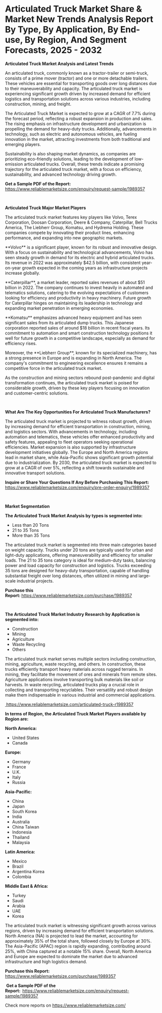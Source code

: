 <p><h1>Articulated Truck Market Share & Market New Trends Analysis Report By Type, By Application, By End-use, By Region, And Segment Forecasts, 2025 - 2032</h1></p><p><strong>Articulated Truck Market Analysis and Latest Trends</strong></p>
<p><p>An articulated truck, commonly known as a tractor-trailer or semi-truck, consists of a prime mover (tractor) and one or more detachable trailers. These vehicles are essential for transporting goods over long distances due to their maneuverability and capacity. The articulated truck market is experiencing significant growth driven by increased demand for efficient logistics and transportation solutions across various industries, including construction, mining, and freight.</p><p>The Articulated Truck Market is expected to grow at a CAGR of 7.7% during the forecast period, reflecting a robust expansion in production and sales. The rising emphasis on infrastructure development and urbanization is propelling the demand for heavy-duty trucks. Additionally, advancements in technology, such as electric and autonomous vehicles, are fueling innovation in the market, attracting investments from both traditional and emerging players. </p><p>Sustainability is also shaping market dynamics, as companies are prioritizing eco-friendly solutions, leading to the development of low-emission articulated trucks. Overall, these trends indicate a promising trajectory for the articulated truck market, with a focus on efficiency, sustainability, and advanced technology driving growth.</p></p>
<p><strong>Get a Sample PDF of the Report:&nbsp;</strong> <a href="https://www.reliablemarketsize.com/enquiry/request-sample/1989357?utm_campaign=3226&utm_medium=2&utm_source=Github&utm_content=ia&utm_term=10042025&utm_id=articulated-truck">https://www.reliablemarketsize.com/enquiry/request-sample/1989357</a></p>
<p>&nbsp;</p>
<p><strong>Articulated Truck Major Market Players</strong></p>
<p><p>The articulated truck market features key players like Volvo, Terex Corporation, Doosan Corporation, Deere & Company, Caterpillar, Bell Trucks America, The Liebherr Group, Komatsu, and Hydrema Holding. These companies compete by innovating their product lines, enhancing performance, and expanding into new geographic markets.</p><p>**Volvo** is a significant player, known for its robust and innovative design. With a focus on sustainability and technological advancements, Volvo has seen steady growth in demand for its electric and hybrid articulated trucks. Its revenue in 2022 was approximately $42.5 billion, with consistent year-on-year growth expected in the coming years as infrastructure projects increase globally.</p><p>**Caterpillar**, a market leader, reported sales revenues of about $51 billion in 2022. The company continues to invest heavily in automated and telematics solutions, catering to the evolving expectations of customers looking for efficiency and productivity in heavy machinery. Future growth for Caterpillar hinges on maintaining its leadership in technology and expanding market penetration in emerging economies.</p><p>**Komatsu** emphasizes advanced heavy equipment and has seen significant sales from its articulated dump trucks. This Japanese corporation reported sales of around $18 billion in recent fiscal years. Its commitment to automation and smart construction technology positions it well for future growth in a competitive landscape, especially as demand for efficiency rises.</p><p>Moreover, the **Liebherr Group**, known for its specialized machinery, has a strong presence in Europe and is expanding in North America. The company's commitment to engineering excellence ensures it remains a competitive force in the articulated truck market.</p><p>As the construction and mining sectors rebound post-pandemic and digital transformation continues, the articulated truck market is poised for considerable growth, driven by these key players focusing on innovation and customer-centric solutions.</p></p>
<p>&nbsp;</p>
<p><strong>What Are The Key Opportunities For Articulated Truck Manufacturers?</strong></p>
<p><p>The articulated truck market is projected to witness robust growth, driven by increasing demand for efficient transportation in construction, mining, and logistics sectors. With advancements in technology, including automation and telematics, these vehicles offer enhanced productivity and safety features, appealing to fleet operators seeking operational efficiencies. Market expansion is also supported by infrastructure development initiatives globally. The Europe and North America regions lead in market share, while Asia-Pacific shows significant growth potential due to industrialization. By 2030, the articulated truck market is expected to grow at a CAGR of over 5%, reflecting a shift towards sustainable and innovative transport solutions.</p></p>
<p><strong>Inquire or Share Your Questions If Any Before Purchasing This Report:</strong> <a href="https://www.reliablemarketsize.com/enquiry/pre-order-enquiry/1989357?utm_campaign=3226&utm_medium=2&utm_source=Github&utm_content=ia&utm_term=10042025&utm_id=articulated-truck">https://www.reliablemarketsize.com/enquiry/pre-order-enquiry/1989357</a></p>
<p>&nbsp;</p>
<p><strong>Market Segmentation</strong></p>
<p><strong>The Articulated Truck Market Analysis by types is segmented into:</strong></p>
<p><ul><li>Less than 20 Tons</li><li>21 to 35 Tons</li><li>More than 35 Tons</li></ul></p>
<p><p>The articulated truck market is segmented into three main categories based on weight capacity. Trucks under 20 tons are typically used for urban and light-duty applications, offering maneuverability and efficiency for smaller loads. The 21 to 35 tons category is ideal for medium-duty tasks, balancing power and load capacity for construction and logistics. Trucks exceeding 35 tons are designed for heavy-duty transportation, capable of handling substantial freight over long distances, often utilized in mining and large-scale industrial projects.</p></p>
<p><strong>Purchase this Report:&nbsp;</strong><a href="https://www.reliablemarketsize.com/purchase/1989357?utm_campaign=3226&utm_medium=2&utm_source=Github&utm_content=ia&utm_term=10042025&utm_id=articulated-truck">https://www.reliablemarketsize.com/purchase/1989357</a></p>
<p>&nbsp;</p>
<p><strong>The Articulated Truck Market Industry Research by Application is segmented into:</strong></p>
<p><ul><li>Construction</li><li>Mining</li><li>Agriculture</li><li>Waste Recycling</li><li>Others</li></ul></p>
<p><p>The articulated truck market serves multiple sectors including construction, mining, agriculture, waste recycling, and others. In construction, these trucks efficiently transport heavy materials across rugged terrains. In mining, they facilitate the movement of ores and minerals from remote sites. Agriculture applications involve transporting bulk materials like soil or harvests. In waste recycling, articulated trucks play a crucial role in collecting and transporting recyclables. Their versatility and robust design make them indispensable in various industrial and commercial applications.</p></p>
<p><a href="https://www.reliablemarketsize.com/articulated-truck-r1989357?utm_campaign=3226&utm_medium=2&utm_source=Github&utm_content=ia&utm_term=10042025&utm_id=articulated-truck">&nbsp;https://www.reliablemarketsize.com/articulated-truck-r1989357</a></p>
<p><strong>In terms of Region, the Articulated Truck Market Players available by Region are:</strong></p>
<p>
    <p> <strong> North America: </strong>
        <ul>
            <li>United States</li>
            <li>Canada</li>
        </ul>
        </p> 
    <p> <strong> Europe: </strong>
        <ul>
            <li>Germany</li>
            <li>France</li>
            <li>U.K.</li>
            <li>Italy</li>
            <li>Russia</li>
        </ul>
        </p> 
    <p> <strong> Asia-Pacific: </strong>
        <ul>
            <li>China</li>
            <li>Japan</li>
            <li>South Korea</li>
            <li>India</li>
            <li>Australia</li>
            <li>China Taiwan</li>
            <li>Indonesia</li>
            <li>Thailand</li>
            <li>Malaysia</li>
        </ul>
        </p> 
    <p> <strong> Latin America: </strong>
        <ul>
            <li>Mexico</li>
            <li>Brazil</li>
            <li>Argentina Korea</li>
            <li>Colombia</li>
        </ul>
        </p> 
    <p> <strong> Middle East & Africa: </strong>
        <ul>
            <li>Turkey</li>
            <li>Saudi</li>
            <li>Arabia</li>
            <li>UAE</li>
            <li>Korea</li>
        </ul>
    </p>
    </p>
<p><p>The articulated truck market is witnessing significant growth across various regions, driven by increasing demand for efficient transportation solutions. North America (NA) is projected to lead the market, accounting for approximately 35% of the total share, followed closely by Europe at 30%. The Asia-Pacific (APAC) region is rapidly expanding, contributing around 25%, with China captured at a notable 15% share. Overall, North America and Europe are expected to dominate the market due to advanced infrastructure and high logistics demand.</p></p>
<p><strong>Purchase this Report: </strong><a href="https://www.reliablemarketsize.com/purchase/1989357?utm_campaign=3226&utm_medium=2&utm_source=Github&utm_content=ia&utm_term=10042025&utm_id=articulated-truck">https://www.reliablemarketsize.com/purchase/1989357</a></p>
<p>&nbsp;<strong>Get a Sample PDF of the Report:&nbsp;&nbsp;</strong><a href="https://www.reliablemarketsize.com/enquiry/request-sample/1989357?utm_campaign=3226&utm_medium=2&utm_source=Github&utm_content=ia&utm_term=10042025&utm_id=articulated-truck">https://www.reliablemarketsize.com/enquiry/request-sample/1989357</a></p>
<p><strong></strong></p>
<p>Check more reports on <a href="https://www.reliablemarketsize.com/?utm_campaign=3226&utm_medium=2&utm_source=Github&utm_content=ia&utm_term=10042025&utm_id=articulated-truck">https://www.reliablemarketsize.com/</a></p>